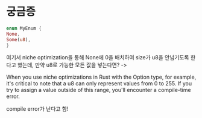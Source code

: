 # 궁금증

```rust
enum MyEnum {
None,
Some(u8),
}
```
여기서 niche optimization을 통해 None에 0을 배치하여 size가 u8을 안넘기도록 한다고 했는데, 만약 u8로 가능한 모든 값을 넣는다면?
->

When you use niche optimizations in Rust with the Option<u8> type, for example, it's critical to note that a u8 can only represent values from 0 to 255. If you try to assign a value outside of this range, you'll encounter a compile-time error.



compile error가 난다고 함!

